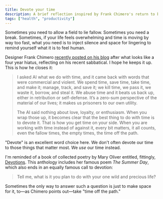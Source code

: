 ```yaml
---
title: Devote your time
description: A brief reflection inspired by Frank Chimero's return to blogging.
tags: ["health", "productivity"]
---
```


Sometimes you need to allow a field to lie fallow. Sometimes you need a break. Sometimes, if your life feels overwhelming and time is moving by way too fast, what you need is to inject silence and space for lingering to remind yourself what it is to feel human.

Designer Frank Chimero [recently posted on his blog](https://frankchimero.com/blog/2025/time-is-on-my-side/) after what looks like a four year hiatus, reflecting on his recent sabbatical. I hope he keeps it up. This is how he closes it:

>I asked AI what we do with time, and it came back with words that were commercial and violent. We spend time, save time, take time, and make it; manage, track, and save it; we kill time, we pass it, we waste it, borrow, and steal it. We abuse time and it beats us back up, either in retribution or self-defense. It’s a zero-sum perspective of the material of our lives; it makes us prisoners to our own utility.
>
>The AI said nothing about love, loyalty, or enthusiasm. When you wrap those up, it becomes clear that the best thing to do with time is to devote it. That is how you get time on your side. When you are working with time instead of against it, every bit matters, it all counts, even the fallow times, the empty times, the time off the path.⁠

"Devote" is an excellent word choice here. We don't often devote our time to those things that matter most. We *use* our time instead. 

I'm reminded of a book of collected poetry by Mary Oliver entitled, fittingly, [Devotions](https://bookshop.org/a/106240/9780399563263). This anthology includes her famous poem *The Summer Day*, which also ends in an equally famous call to devotion:

>Tell me, what is it you plan to do
>with your one wild and precious life?

Sometimes the only way to answer such a question is just to make space for it, to—as Chimero points out—take "time off the path."